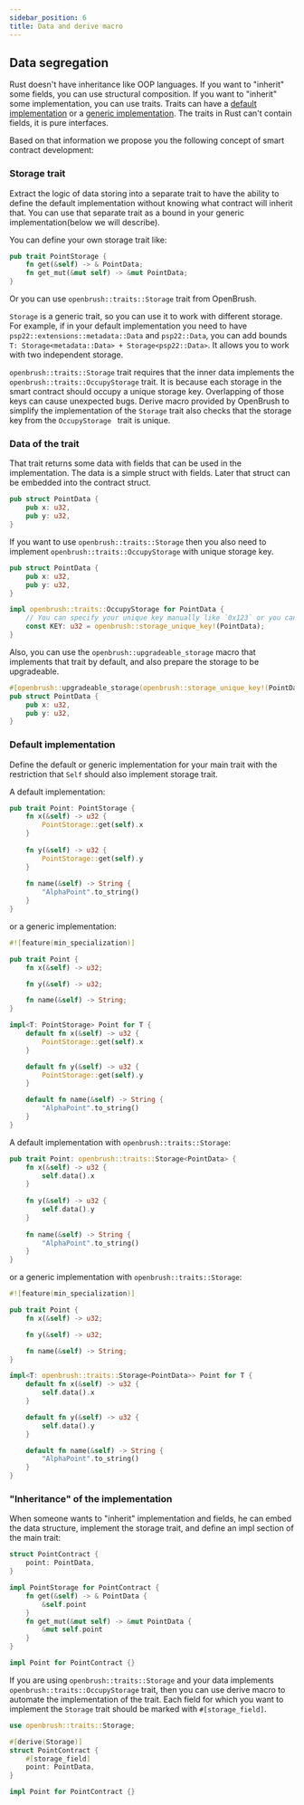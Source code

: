 ```yaml
---
sidebar_position: 6
title: Data and derive macro
---
```


## Data segregation

Rust doesn't have inheritance like OOP languages.
If you want to "inherit" some fields, you can use structural composition.
If you want to "inherit" some implementation, you can use traits. 
Traits can have a [default implementation](https://doc.rust-lang.org/book/ch10-02-traits.html#default-implementations) or a [generic implementation](https://doc.rust-lang.org/book/ch10-02-traits.html#using-trait-bounds-to-conditionally-implement-methods).
The traits in Rust can't contain fields, it is pure interfaces.

Based on that information we propose you the following concept of smart contract 
development:

### Storage trait

Extract the logic of data storing into a separate trait to have the ability to
define the default implementation without knowing what contract will inherit that.
You can use that separate trait as a bound in your generic implementation(below we will describe).

You can define your own storage trait like:
```rust
pub trait PointStorage {
    fn get(&self) -> & PointData;
    fn get_mut(&mut self) -> &mut PointData;
}
```

Or you can use `openbrush::traits::Storage` trait from OpenBrush.

`Storage` is a generic trait, so you can use it to work with different storage.
For example, if in your default implementation you need to have `psp22::extensions::metadata::Data` and `psp22::Data`, 
you can add bounds `T: Storage<metadata::Data> + Storage<psp22::Data>`.
It allows you to work with two independent storage.

`openbrush::traits::Storage` trait requires that the inner data implements the 
`openbrush::traits::OccupyStorage` trait. 
It is because each storage in the smart contract should occupy a unique storage key. 
Overlapping of those keys can cause unexpected bugs. Derive macro provided by 
OpenBrush to simplify the implementation of the `Storage` trait also checks that 
the storage key from the `OccupyStorage ` trait is unique.

### Data of the trait

That trait returns some data with fields that can be used in the implementation. 
The data is a simple struct with fields. Later that struct can be embedded into the contract struct.
```rust
pub struct PointData {
    pub x: u32,
    pub y: u32,
}
```

If you want to use `openbrush::traits::Storage` then you also need to implement `openbrush::traits::OccupyStorage`
with unique storage key.

```rust
pub struct PointData {
    pub x: u32,
    pub y: u32,
}

impl openbrush::traits::OccupyStorage for PointData {
    // You can specify your unique key manually like `0x123` or you can use macro
    const KEY: u32 = openbrush::storage_unique_key!(PointData);
}
```

Also, you can use the `openbrush::upgradeable_storage` macro that implements that trait by default,
and also prepare the storage to be upgradeable.

```rust
#[openbrush::upgradeable_storage(openbrush::storage_unique_key!(PointData))]
pub struct PointData {
    pub x: u32,
    pub y: u32,
}
```

### Default implementation

Define the default or generic implementation for your main trait with the restriction that `Self` 
should also implement storage trait.

A default implementation:
```rust
pub trait Point: PointStorage {
    fn x(&self) -> u32 {
        PointStorage::get(self).x
    }
    
    fn y(&self) -> u32 {
        PointStorage::get(self).y
    }
    
    fn name(&self) -> String {
        "AlphaPoint".to_string()
    }
}
```
or a generic implementation:
```rust
#![feature(min_specialization)]

pub trait Point {
    fn x(&self) -> u32;

    fn y(&self) -> u32;

    fn name(&self) -> String;
}

impl<T: PointStorage> Point for T {
    default fn x(&self) -> u32 {
        PointStorage::get(self).x
    }

    default fn y(&self) -> u32 {
        PointStorage::get(self).y
    }

    default fn name(&self) -> String {
        "AlphaPoint".to_string()
    }
}
```

A default implementation with `openbrush::traits::Storage`:
```rust
pub trait Point: openbrush::traits::Storage<PointData> {
    fn x(&self) -> u32 {
        self.data().x
    }
    
    fn y(&self) -> u32 {
        self.data().y
    }
    
    fn name(&self) -> String {
        "AlphaPoint".to_string()
    }
}
```
or a generic implementation with `openbrush::traits::Storage`:
```rust
#![feature(min_specialization)]

pub trait Point {
    fn x(&self) -> u32;

    fn y(&self) -> u32;

    fn name(&self) -> String;
}

impl<T: openbrush::traits::Storage<PointData>> Point for T {
    default fn x(&self) -> u32 {
        self.data().x
    }

    default fn y(&self) -> u32 {
        self.data().y
    }

    default fn name(&self) -> String {
        "AlphaPoint".to_string()
    }
}
```

### "Inheritance" of the implementation

When someone wants to "inherit" implementation and fields, he can embed the data structure, 
implement the storage trait, and define an impl section of the main trait:
```rust
struct PointContract {
    point: PointData,
}

impl PointStorage for PointContract {
    fn get(&self) -> & PointData {
        &self.point
    }
    fn get_mut(&mut self) -> &mut PointData {
        &mut self.point
    }
}

impl Point for PointContract {}
```

If you are using `openbrush::traits::Storage` and your data implements `openbrush::traits::OccupyStorage`
trait, then you can use derive macro to automate the implementation of the trait.
Each field for which you want to implement the `Storage` trait should be marked with `#[storage_field]`.

```rust
use openbrush::traits::Storage;

#[derive(Storage)]
struct PointContract {
    #[storage_field]
    point: PointData,
}

impl Point for PointContract {}
```